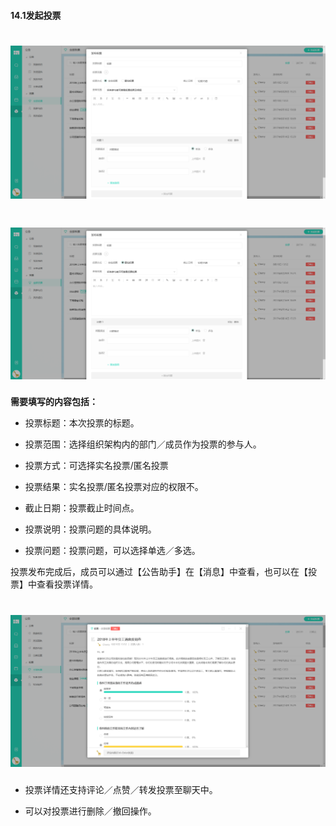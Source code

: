 #### 14.1发起投票

# ![](/assets/14发起投票1.png)

# ![](/assets/14发起投票2.png)

**需要填写的内容包括：**

* 投票标题：本次投票的标题。

* 投票范围：选择组织架构内的部门／成员作为投票的参与人。

* 投票方式：可选择实名投票/匿名投票

* 投票结果：实名投票/匿名投票对应的权限不。

* 截止日期：投票截止时间点。

* 投票说明：投票问题的具体说明。

* 投票问题：投票问题，可以选择单选／多选。

投票发布完成后，成员可以通过【公告助手】在【消息】中查看，也可以在【投票】中查看投票详情。

# ![](/assets/14发起投票3.png)

* 投票详情还支持评论／点赞／转发投票至聊天中。

* 可以对投票进行删除／撤回操作。

